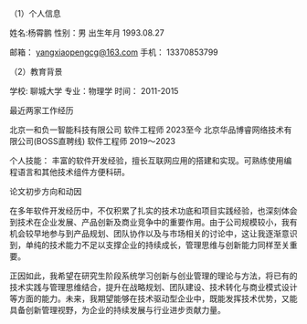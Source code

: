 （1）个人信息

姓名:杨霄鹏
性别：男 
出生年月 1993.08.27

邮箱： yangxiaopengcg@163.com
手机： 13370853799


（2）教育背景

学校: 聊城大学 
专业：物理学
时间： 2011-2015


最近两家工作经历

北京一和负一智能科技有限公司 软件工程师 2023至今
北京华品博睿网络技术有限公司(BOSS直聘线) 软件工程师 2019～2023


个人技能：
丰富的软件开发经验，擅长互联网应用的搭建和实现。可熟练使用编程语言和其他技术组件方便科研。


论文初步方向和动因

在多年软件开发经历中，不仅积累了扎实的技术功底和项目实践经验，也深刻体会到技术在企业发展、产品创新及商业竞争中的重要作用。由于公司规模较小，我有机会较早地参与到产品规划、团队协作以及与市场相关的讨论中，这让我逐渐意识到，单纯的技术能力不足以支撑企业的持续成长，管理思维与创新能力同样至关重要。


正因如此，我希望在研究生阶段系统学习创新与创业管理的理论与方法，将已有的技术实践与管理思维结合，提升在战略规划、团队建设、技术转化与商业模式设计等方面的能力。未来，我期望能够在技术驱动型企业中，既能发挥技术优势，又能具备创新管理视野，为企业的持续发展与行业进步贡献力量。
